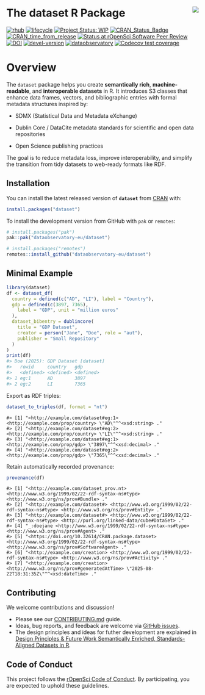 
<!-- README.md is generated from README.Rmd. Please edit that file -->

# The dataset R Package <a href='https://dataset.dataobservatory.eu/'><img src="man/figures/logo.png" align="right"/></a>

<!-- badges: start -->

[![rhub](https://github.com/dataobservatory-eu/dataset/actions/workflows/rhub.yaml/badge.svg)](https://github.com/dataobservatory-eu/dataset/actions/workflows/rhub.yaml)
[![lifecycle](https://lifecycle.r-lib.org/articles/figures/lifecycle-experimental.svg)](https://lifecycle.r-lib.org/articles/stages.html#experimental)
[![Project Status:
WIP](https://www.repostatus.org/badges/latest/wip.svg)](https://www.repostatus.org/#wip)
[![CRAN_Status_Badge](https://www.r-pkg.org/badges/version/dataset)](https://cran.r-project.org/package=dataset)
[![CRAN_time_from_release](https://www.r-pkg.org/badges/ago/dataset)](https://cran.r-project.org/package=dataset)
[![Status at rOpenSci Software Peer
Review](https://badges.ropensci.org/681_status.svg)](https://github.com/ropensci/software-review/issues/681)
[![DOI](https://zenodo.org/badge/DOI/10.32614/CRAN.package.dataset.svg)](https://zenodo.org/record/6950435#.YukDAXZBzIU)
[![devel-version](https://img.shields.io/badge/devel%20version-0.4.0-blue.svg)](https://github.com/dataobservatory-eu/dataset)
[![dataobservatory](https://img.shields.io/badge/ecosystem-dataobservatory.eu-3EA135.svg)](https://dataobservatory.eu/)
[![Codecov test
coverage](https://codecov.io/gh/dataobservatory-eu/dataset/graph/badge.svg)](https://app.codecov.io/gh/dataobservatory-eu/dataset/)

<!-- badges: end -->

# Overview

The `dataset` package helps you create **semantically rich**,
**machine-readable**, and **interoperable datasets** in R. It introduces
S3 classes that enhance data frames, vectors, and bibliographic entries
with formal metadata structures inspired by:

- SDMX (Statistical Data and Metadata eXchange)

- Dublin Core / DataCite metadata standards for scientific and open data
  repositories

- Open Science publishing practices

The goal is to reduce metadata loss, improve interoperability, and
simplify the transition from tidy datasets to web-ready formats like
RDF.

## Installation

You can install the latest released version of **`dataset`** from
[CRAN](https://cran.r-project.org/package=dataset) with:

``` r
install.packages("dataset")
```

To install the development version from GitHub with `pak` or `remotes`:

``` r
# install.packages("pak")
pak::pak("dataobservatory-eu/dataset")

# install.packages("remotes")
remotes::install_github("dataobservatory-eu/dataset")
```

## Minimal Example

``` r
library(dataset)
df <- dataset_df(
  country = defined(c("AD", "LI"), label = "Country"),
  gdp = defined(c(3897, 7365),
    label = "GDP", unit = "million euros"
  ),
  dataset_bibentry = dublincore(
    title = "GDP Dataset",
    creator = person("Jane", "Doe", role = "aut"),
    publisher = "Small Repository"
  )
)
print(df)
#> Doe (2025): GDP Dataset [dataset]
#>   rowid     country   gdp       
#>   <defined> <defined> <defined>
#> 1 eg:1      AD        3897     
#> 2 eg:2      LI        7365
```

Export as RDF triples:

<style type="text/css">
.smaller .table {
  font-size: 11px;
}
&#10;.smaller pre,
.smaller code {
  font-size: 11px;
  line-height: 1.2;
}
</style>

``` r
dataset_to_triples(df, format = "nt")
```

<div class="smaller">

    #> [1] "<http://example.com/dataset#eg:1> <http://example.com/prop/country> \"AD\"^^<xsd:string> ."
    #> [2] "<http://example.com/dataset#eg:2> <http://example.com/prop/country> \"LI\"^^<xsd:string> ."
    #> [3] "<http://example.com/dataset#eg:1> <http://example.com/prop/gdp> \"3897\"^^<xsd:decimal> ." 
    #> [4] "<http://example.com/dataset#eg:2> <http://example.com/prop/gdp> \"7365\"^^<xsd:decimal> ."

</div>

Retain automatically recorded provenance:

``` r
provenance(df)
```

<div class="smaller">

    #> [1] "<http://example.com/dataset_prov.nt> <http://www.w3.org/1999/02/22-rdf-syntax-ns#type> <http://www.w3.org/ns/prov#Bundle> ."                  
    #> [2] "<http://example.com/dataset#> <http://www.w3.org/1999/02/22-rdf-syntax-ns#type> <http://www.w3.org/ns/prov#Entity> ."                         
    #> [3] "<http://example.com/dataset#> <http://www.w3.org/1999/02/22-rdf-syntax-ns#type> <http://purl.org/linked-data/cube#DataSet> ."                 
    #> [4] "_:doejane <http://www.w3.org/1999/02/22-rdf-syntax-ns#type> <http://www.w3.org/ns/prov#Agent> ."                                              
    #> [5] "<https://doi.org/10.32614/CRAN.package.dataset> <http://www.w3.org/1999/02/22-rdf-syntax-ns#type> <http://www.w3.org/ns/prov#SoftwareAgent> ."
    #> [6] "<http://example.com/creation> <http://www.w3.org/1999/02/22-rdf-syntax-ns#type> <http://www.w3.org/ns/prov#Activity> ."                       
    #> [7] "<http://example.com/creation> <http://www.w3.org/ns/prov#generatedAtTime> \"2025-08-22T18:31:35Z\"^^<xsd:dateTime> ."

</div>

## Contributing

We welcome contributions and discussion!

- Please see our
  [CONTRIBUTING.md](https://github.com/dataobservatory-eu/dataset/blob/main/CONTRIBUTING.md)
  guide.
- Ideas, bug reports, and feedback are welcome via [GitHub
  issues](https://github.com/dataobservatory-eu/dataset/issues).
- The design principles and ideas for futher development are explained
  in [Design Principles & Future Work Semantically Enriched,
  Standards-Aligned Datasets in
  R](https://dataset.dataobservatory.eu/articles/design.html).

## Code of Conduct

This project follows the [rOpenSci Code of
Conduct](https://ropensci.org/code-of-conduct/). By participating, you
are expected to uphold these guidelines.
